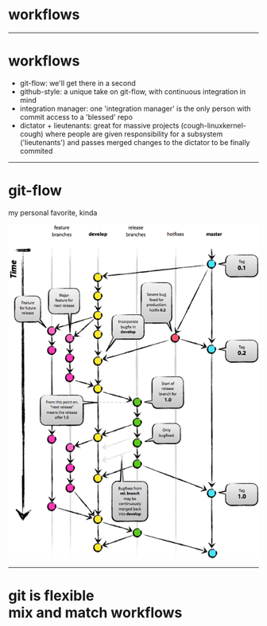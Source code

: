 # workflows

---

# workflows

* git-flow: we'll get there in a second
* github-style: a unique take on git-flow, with continuous integration in mind
* integration manager: one 'integration manager' is the only person with commit access to a 'blessed' repo
* dictator + lieutenants: great for massive projects (cough-linuxkernel-cough) where people are given responsibility for a subsystem ('lieutenants') and passes merged changes to the dictator to be finally commited

---

# git-flow

my personal favorite, kinda

![](img/git_flow.png)

---


# git is flexible <br/> mix and match workflows
